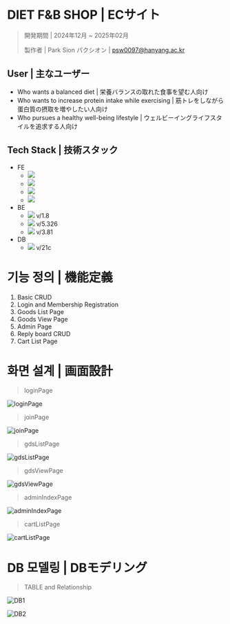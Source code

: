 # DIET F&B SHOP | ECサイト
> 開発期間 | 2024年12月 ~ 2025年02月
> 
> 製作者 | Park Sion パクシオン | psw0097@hanyang.ac.kr

## User | 主なユーザー
- Who wants a balanced diet | 栄養バランスの取れた食事を望む人向け
- Who wants to increase protein intake while exercising | 筋トレをしながら蛋白質の摂取を増やしたい人向け
- Who pursues a healthy well-being lifestyle | ウェルビーイングライフスタイルを追求する人向け

## Tech Stack | 技術スタック
- FE
  - <img src="https://img.shields.io/badge/html5-E34F26?style=for-the-badge&logo=html5&logoColor=white">
  - <img src="https://img.shields.io/badge/css-1572B6?style=for-the-badge&logo=css3&logoColor=white">
  - <img src="https://img.shields.io/badge/sass-CC6699?style=for-the-badge&logo=sass&logoColor=white">
  - <img src="https://img.shields.io/badge/javascript-F7DF1E?style=for-the-badge&logo=javascript&logoColor=black">
- BE
  - <img src="https://img.shields.io/badge/java-007396?style=for-the-badge&logo=java&logoColor=white"> v/1.8
  - <img src="https://img.shields.io/badge/spring-6DB33F?style=for-the-badge&logo=spring&logoColor=white"> v/5.326
  - <img src="https://img.shields.io/badge/apachemaven-C71A36?style=for-the-badge&logo=apachemaven&logoColor=white"> v/3.81
- DB
  - <img src="https://img.shields.io/badge/oracle-F80000?style=for-the-badge&logo=oracle&logoColor=white"> v/21c
 
# 기능 정의 | 機能定義
  1. Basic CRUD
  2. Login and Membership Registration
  3. Goods List Page
  4. Goods View Page
  5. Admin Page
  6. Reply board CRUD
  7. Cart List Page

# 화면 설계 | 画面設計
>loginPage


![loginPage](https://github.com/user-attachments/assets/473ae016-7961-4c9f-a78b-bda53b296448)
>joinPage


![joinPage](https://github.com/user-attachments/assets/f00cdf47-97f1-46bc-8b60-ff041ad5f0ab)
>gdsListPage


![gdsListPage](https://github.com/user-attachments/assets/bc48b41f-e530-45c0-b304-793c0b4c3f5e)
>gdsViewPage


![gdsViewPage](https://github.com/user-attachments/assets/f2436f5b-3791-47d7-acf9-53e442dac4b3)
>adminIndexPage


![adminIndexPage](https://github.com/user-attachments/assets/49d43edc-d46e-4312-af03-18504d2d6036)
>cartListPage


![cartListPage](https://github.com/user-attachments/assets/62f19ec9-80d0-4336-bf40-bc6eef2ad7d0)

# DB 모델링 | DBモデリング
>TABLE and Relationship


![DB1](https://github.com/user-attachments/assets/f9b15f17-fc61-49bd-a855-293f40649220)


![DB2](https://github.com/user-attachments/assets/dc09732c-79cd-44f9-8585-3970def80d6d)
